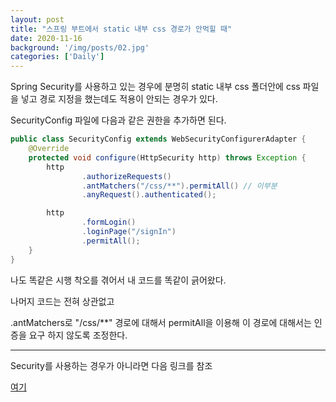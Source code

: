 ```yaml
---
layout: post
title: "스프링 부트에서 static 내부 css 경로가 안먹힐 때"
date: 2020-11-16
background: '/img/posts/02.jpg'
categories: ['Daily']
---
```



Spring Security를 사용하고 있는 경우에 분명히 static 내부 css 폴더안에 css 파일을 넣고 경로 지정을 했는데도 적용이 안되는 경우가 있다.

SecurityConfig 파일에 다음과 같은 권한을 추가하면 된다.

```java
public class SecurityConfig extends WebSecurityConfigurerAdapter {
    @Override
    protected void configure(HttpSecurity http) throws Exception {
        http
                .authorizeRequests()
                .antMatchers("/css/**").permitAll() // 이부분
                .anyRequest().authenticated();

        http
                .formLogin()
                .loginPage("/signIn")
                .permitAll();
    }
}
```
나도 똑같은 시행 착오를 겪어서 내 코드를 똑같이 긁어왔다.

나머지 코드는 전혀 상관없고

.antMatchers로 "/css/**" 경로에 대해서 permitAll을 이용해 이 경로에 대해서는 인증을 요구 하지 않도록 조정한다.

---

Security를 사용하는 경우가 아니라면 다음 링크를 참조

[여기](https://stackoverflow.com/questions/27170772/where-to-put-static-files-such-as-css-in-a-spring-boot-project)





